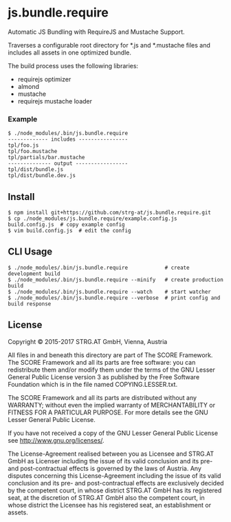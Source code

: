 # js.bundle.require

Automatic JS Bundling with RequireJS and Mustache Support.

Traverses a configurable root directory for \*.js and \*.mustache files and includes all
assets in one optimized bundle.

The build process uses the following libraries:
- requirejs optimizer
- almond
- mustache
- requirejs mustache loader


### Example
```
$ ./node_modules/.bin/js.bundle.require
------------- includes ----------------
tpl/foo.js
tpl/foo.mustache
tpl/partials/bar.mustache
-------------- output -----------------
tpl/dist/bundle.js
tpl/dist/bundle.dev.js
```

## Install

```
$ npm install git+https://github.com/strg-at/js.bundle.require.git
$ cp ./node_modules/js.bundle.require/example.config.js build.config.js  # copy example config
$ vim build.config.js  # edit the config
```

## CLI Usage

```
$ ./node_modules/.bin/js.bundle.require            # create development build
$ ./node_modules/.bin/js.bundle.require --minify   # create production build
$ ./node_modules/.bin/js.bundle.require --watch    # start watcher
$ ./node_modules/.bin/js.bundle.require --verbose  # print config and build response
```

## License

Copyright © 2015-2017 STRG.AT GmbH, Vienna, Austria

All files in and beneath this directory are part of The SCORE Framework.
The SCORE Framework and all its parts are free software: you can redistribute
them and/or modify them under the terms of the GNU Lesser General Public
License version 3 as published by the Free Software Foundation which is in the
file named COPYING.LESSER.txt.

The SCORE Framework and all its parts are distributed without any WARRANTY;
without even the implied warranty of MERCHANTABILITY or FITNESS FOR A
PARTICULAR PURPOSE. For more details see the GNU Lesser General Public License.

If you have not received a copy of the GNU Lesser General Public License see
http://www.gnu.org/licenses/.

The License-Agreement realised between you as Licensee and STRG.AT GmbH as
Licenser including the issue of its valid conclusion and its pre- and
post-contractual effects is governed by the laws of Austria. Any disputes
concerning this License-Agreement including the issue of its valid conclusion
and its pre- and post-contractual effects are exclusively decided by the
competent court, in whose district STRG.AT GmbH has its registered seat, at the
discretion of STRG.AT GmbH also the competent court, in whose district the
Licensee has his registered seat, an establishment or assets.
